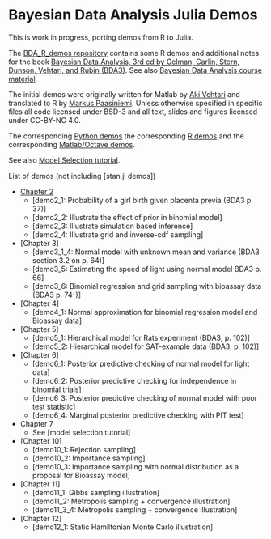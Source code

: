 # Bayesian Data Analysis Julia Demos

This is work in progress, porting demos from R to Julia. 

The [BDA_R_demos repository](https://github.com/avehtari/BDA_R_demos) contains some R demos and additional notes for the book [Bayesian Data
Analysis, 3rd ed by Gelman, Carlin, Stern, Dunson, Vehtari, and Rubin (BDA3)](http://www.stat.columbia.edu/~gelman/book/). See also [Bayesian Data Analysis course material](https://github.com/avehtari/BDA_course_Aalto).

The initial demos were originally written for Matlab by [Aki
Vehtari](http://users.aalto.fi/~ave/) and translated to R by [Markus
Paasiniemi](https://github.com/paasim). 
Unless otherwise specified in specific files all code licensed
under BSD-3 and all text, slides and figures licensed under CC-BY-NC 4.0.

The corresponding [Python demos](https://github.com/avehtari/BDA_py_demos)
the corresponding [R demos](https://github.com/avehtari/BDA_R_demos)
and the corresponding [Matlab/Octave demos](https://github.com/avehtari/BDA_m_demos).

See also [Model Selection tutorial](https://avehtari.github.io/modelselection/).

List of demos (not including [stan.jl demos])
- [Chapter 2](demos_ch2)
  - [demo2_1: Probability of a girl birth given placenta previa (BDA3 p. 37)]
  - [demo2_2: Illustrate the effect of prior in binomial model]
  - [demo2_3: Illustrate simulation based inference]
  - [demo2_4: Illustrate grid and inverse-cdf sampling]
- [Chapter 3]
  - [demo3_1_4: Normal model with unknown mean and variance (BDA3 section 3.2 on p. 64)]
  - [demo3_5: Estimating the speed of light using normal model BDA3 p. 66]
  - [demo3_6: Binomial regression and grid sampling with bioassay data (BDA3 p. 74-)]
- [Chapter 4]
  - [demo4_1: Normal approximation for binomial regression model and Bioassay data]
- [Chapter 5]
  - [demo5_1: Hierarchical model for Rats experiment (BDA3, p. 102)]
  - [demo5_2: Hierarchical model for SAT-example data (BDA3, p. 102)]
- [Chapter 6]
  - [demo6_1: Posterior predictive checking of normal model for light data]
  - [demo6_2: Posterior predictive checking for independence in binomial trials]
  - [demo6_3: Posterior predictive checking of normal model with poor test statistic]
  - [demo6_4: Marginal posterior predictive checking with PIT test]
- Chapter 7
  - See [model selection tutorial]
- [Chapter 10]
  - [demo10_1: Rejection sampling]
  - [demo10_2: Importance sampling]
  - [demo10_3: Importance sampling with normal distribution as a proposal for Bioassay model]
- [Chapter 11]
  - [demo11_1: Gibbs sampling illustration]
  - [demo11_2: Metropolis sampling + convergence illustration]
  - [demo11_3_4: Metropolis sampling + convergence illustration]
- [Chapter 12]
  - [demo12_1: Static Hamiltonian Monte Carlo illustration]

